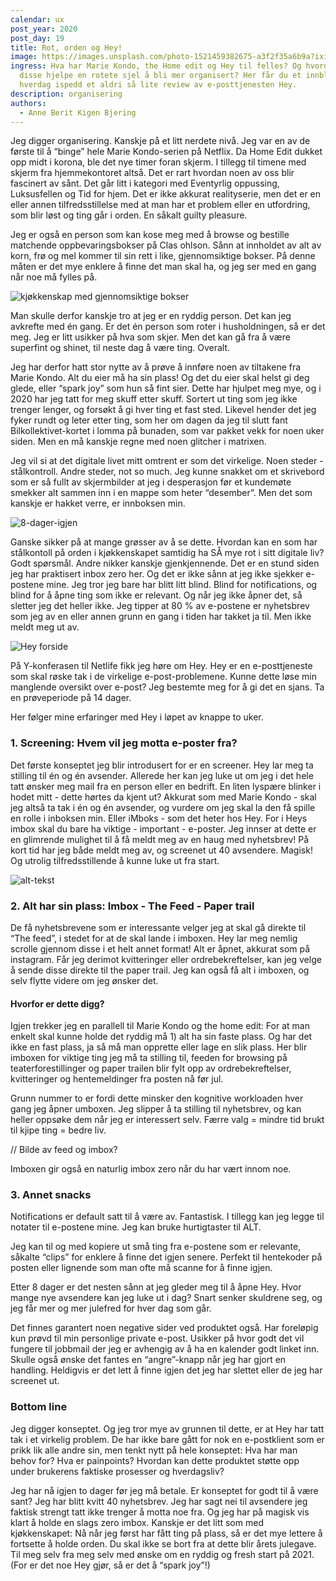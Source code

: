 ```yaml
---
calendar: ux
post_year: 2020
post_day: 19
title: Rot, orden og Hey!
image: https://images.unsplash.com/photo-1521459382675-a3f2f35a6b9a?ixid=MXwxMjA3fDB8MHxwaG90by1wYWdlfHx8fGVufDB8fHw%3D&ixlib=rb-1.2.1&auto=format&fit=crop&w=1575&q=80
ingress: Hva har Marie Kondo, the Home edit og Hey til felles? Og hvordan kan
  disse hjelpe en rotete sjel å bli mer organisert? Her får du et innblikk i min
  hverdag ispedd et aldri så lite review av e-posttjenesten Hey.
description: organisering
authors:
  - Anne Berit Kigen Bjering
---
```

Jeg digger organisering. Kanskje på et litt nerdete nivå. Jeg var en av de første til å “binge” hele Marie Kondo-serien på Netflix. Da Home Edit dukket opp midt i korona, ble det nye timer foran skjerm. I tillegg til timene med skjerm fra hjemmekontoret altså. Det er rart hvordan noen av oss blir fascinert av sånt. Det går litt i kategori med Eventyrlig oppussing, Luksusfellen og Tid for hjem. Det er ikke akkurat realityserie, men det er en eller annen tilfredsstillelse med at man har et problem eller en utfordring, som blir løst og ting går i orden. En såkalt guilty pleasure.

Jeg er også en person som kan kose meg med å browse og bestille matchende oppbevaringsbokser på Clas ohlson. Sånn at innholdet av alt av korn, frø og mel kommer til sin rett i like, gjennomsiktige bokser. På denne måten er det mye enklere å finne det man skal ha, og jeg ser med en gang når noe må fylles på. 

![kjøkkenskap med gjennomsiktige bokser](https://ibb.co/0nPgXW7.no)

Man skulle derfor kanskje tro at jeg er en ryddig person. Det kan jeg avkrefte med én gang. Er det én person som roter i husholdningen, så er det meg. Jeg er litt usikker på hva som skjer. Men det kan gå fra å være superfint og shinet, til neste dag å være ting. Overalt.

Jeg har derfor hatt stor nytte av å prøve å innføre noen av tiltakene fra Marie Kondo. Alt du eier må ha sin plass! Og det du eier skal helst gi deg glede, eller “spark joy” som hun så fint sier. Dette har hjulpet meg mye, og i 2020 har jeg tatt for meg skuff etter skuff. Sortert ut ting som jeg ikke trenger lenger, og forsøkt å gi hver ting et fast sted. Likevel hender det jeg fyker rundt og leter etter ting, som her om dagen da jeg til slutt fant Bilkollektivet-kortet i lomma på bunaden, som var pakket vekk for noen uker siden. Men en må kanskje regne med noen glitcher i matrixen. 

Jeg vil si at det digitale livet mitt omtrent er som det virkelige. Noen steder - stålkontroll. Andre steder, not so much. Jeg kunne snakket om et skrivebord som er så fullt av skjermbilder at jeg i desperasjon før et kundemøte smekker alt sammen inn i en mappe som heter “desember”. Men det som kanskje er hakket verre, er innboksen min.

<img src="https://i.ibb.co/hsmB0Fs/8-dager-igjen.png" alt="8-dager-igjen" border="0">


Ganske sikker på at mange grøsser av å se dette. Hvordan kan en som har stålkontoll på orden i kjøkkenskapet samtidig ha SÅ mye rot i sitt digitale liv? Godt spørsmål. Andre nikker kanskje gjenkjennende. Det er en stund siden jeg har praktisert inbox zero her. Og det er ikke sånn at jeg ikke sjekker e-postene mine. Jeg tror jeg bare har blitt litt blind. Blind for notifications, og blind for å åpne ting som ikke er relevant. Og når jeg ikke åpner det, så sletter jeg det heller ikke. Jeg tipper at 80 % av e-postene er nyhetsbrev som jeg av en eller annen grunn en gang i tiden har takket ja til. Men ikke meldt meg ut av. 

![Hey forside](https://ibb.co/v4wfdJ6.no)

På Y-konferasen til Netlife fikk jeg høre om Hey. Hey er en e-posttjeneste som skal røske tak i de virkelige e-post-problemene. Kunne dette løse min manglende oversikt over e-post? Jeg bestemte meg for å gi det en sjans. Ta en prøveperiode på 14 dager.

Her følger mine erfaringer med Hey i løpet av knappe to uker. 

### 1. Screening: Hvem vil jeg motta e-poster fra?
Det første konseptet jeg blir introdusert for er en screener. Hey lar meg ta stilling til én og én avsender. Allerede her kan jeg luke ut om jeg i det hele tatt ønsker meg mail fra en person eller en bedrift. En liten lyspære blinker i hodet mitt - dette hørtes da kjent ut? Akkurat som med Marie Kondo - skal jeg altså ta tak i én og én avsender, og vurdere om jeg skal la den få spille en rolle i inboksen min. Eller iMboks - som det heter hos Hey. For i Heys imbox skal du bare ha viktige - important - e-poster. Jeg innser at dette er en glimrende mulighet til å få meldt meg av en haug med nyhetsbrev! På kort tid har jeg både meldt meg av, og screenet ut 40 avsendere. Magisk! Og utrolig tilfredsstillende å kunne luke ut fra start.

![alt-tekst](https://ibb.co/BLCyk2L)


### 2. Alt har sin plass: Imbox - The Feed - Paper trail
De få nyhetsbrevene som er interessante velger jeg at skal gå direkte til “The feed”, i stedet for at de skal lande i imboxen. Hey lar meg nemlig scrolle gjennom disse i et helt annet format! Alt er åpnet, akkurat som på instagram. Får jeg derimot kvitteringer eller ordrebekreftelser, kan jeg velge å sende disse direkte til the paper trail. Jeg kan også få alt i imboxen, og selv flytte videre om jeg ønsker det. 

#### Hvorfor er dette digg?
Igjen trekker jeg en parallell til Marie Kondo og the home edit: For at man enkelt skal kunne holde det ryddig må 1) alt ha sin faste plass. Og har det ikke en fast plass, ja så må man opprette eller lage en slik plass. Her blir imboxen for viktige ting jeg må ta stilling til, feeden for browsing på teaterforestillinger og paper trailen blir fylt opp av ordrebekreftelser, kvitteringer og hentemeldinger fra posten nå før jul.

Grunn nummer to er fordi dette minsker den kognitive workloaden hver gang jeg åpner umboxen. Jeg slipper å ta stilling til nyhetsbrev, og kan heller oppsøke dem når jeg er interessert selv. Færre valg = mindre tid brukt til kjipe ting = bedre liv.

// Bilde av feed og imbox?

Imboxen gir også en naturlig imbox zero når du har vært innom noe.

### 3. Annet snacks
Notifications er default satt til å være av. Fantastisk. I tillegg kan jeg legge til notater til e-postene mine. Jeg kan bruke hurtigtaster til ALT.

Jeg kan til og med kopiere ut små ting fra e-postene som er relevante, såkalte “clips” for enklere å finne det igjen senere. Perfekt til hentekoder på posten eller lignende som man ofte må scanne for å finne igjen.

Etter 8 dager er det nesten sånn at jeg gleder meg til å åpne Hey. Hvor mange nye avsendere kan jeg luke ut i dag? Snart senker skuldrene seg, og jeg får mer og mer julefred for hver dag som går.

Det finnes garantert noen negative sider ved produktet også. Har foreløpig kun prøvd til min personlige private e-post. Usikker på hvor godt det vil fungere til jobbmail der jeg er avhengig av å ha en kalender godt linket inn. Skulle også ønske det fantes en “angre”-knapp når jeg har gjort en handling. Heldigvis er det lett å finne igjen det jeg har slettet eller de jeg har screenet ut.

### Bottom line
Jeg digger konseptet. Og jeg tror mye av grunnen til dette, er at Hey har tatt tak i et virkelig problem. De har ikke bare gått for nok en e-postklient som er prikk lik alle andre sin, men tenkt nytt på hele konseptet: Hva har man behov for? Hva er painpoints? Hvordan kan dette produktet støtte opp under brukerens faktiske prosesser og hverdagsliv?

Jeg har nå igjen to dager før jeg må betale. Er konseptet for godt til å være sant? Jeg har blitt kvitt 40 nyhetsbrev. Jeg har sagt nei til avsendere jeg faktisk strengt tatt ikke trenger å motta noe fra. Og jeg har på magisk vis klart å holde en slags zero imbox. Kanskje er det litt som med kjøkkenskapet: Nå når jeg først har fått ting på plass, så er det mye lettere å fortsette å holde orden. Du skal ikke se bort fra at dette blir årets julegave. Til meg selv fra meg selv med ønske om en ryddig og fresh start på 2021. (For er det noe Hey gjør, så er det å “spark joy”!)


